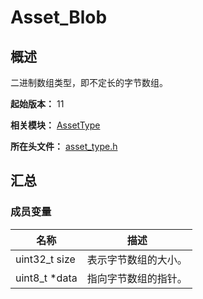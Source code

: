 # Asset_Blob

<!--Kit: Asset Store Kit-->
<!--Subsystem: Security-->
<!--Owner: @JeremyXu-->
<!--SE: @skye_you-->
<!--TSE: @nacyli-->

## 概述

二进制数组类型，即不定长的字节数组。

**起始版本：** 11

**相关模块：** [AssetType](capi-assettype.md)

**所在头文件：** [asset_type.h](capi-asset-type-h.md)

## 汇总

### 成员变量

| 名称 | 描述 |
| -- | -- |
| uint32_t size | 表示字节数组的大小。 |
| uint8_t *data | 指向字节数组的指针。 |


